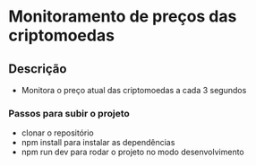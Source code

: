 # Monitoramento de preços das criptomoedas

## Descrição

- Monitora o preço atual das criptomoedas a cada 3 segundos

### Passos para subir o projeto

- clonar o repositório
- npm install para instalar as dependências
- npm run dev para rodar o projeto no modo desenvolvimento
